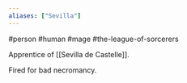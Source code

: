 ```yaml
---
aliases: ["Sevilla"]
---
```

#person #human #mage #the-league-of-sorcerers

Apprentice of [[Sevilla de Castelle]].

Fired for bad necromancy.